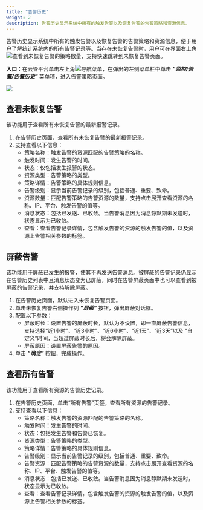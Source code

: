 ```yaml
---
title: "告警历史"
weight: 2
description: 告警历史显示系统中所有的触发告警以及恢复告警的告警策略和资源信息。
---
```


告警历史显示系统中所有的触发告警以及恢复告警的告警策略和资源信息，便于用户了解统计系统内的所有告警记录等。当存在未恢复告警时，用户可在界面右上角![](../../../images/ops/alertpolicy1.png)查看到未恢复告警的策略数量，支持快速跳转到未恢复告警页面。

**入口**：在云管平台单击左上角![](../../../images/intro/nav.png)导航菜单，在弹出的左侧菜单栏中单击 **_"监控/告警/告警历史"_** 菜单项，进入告警策略页面。

![](../../../images/monitor/alertrecord.png)


## 查看未恢复告警

该功能用于查看所有未恢复告警的最新报警记录。

1. 在告警历史页面，查看所有未恢复告警的最新报警记录。
2. 支持查看以下信息：
    - 策略名称：触发告警的资源匹配的告警策略的名称。
    - 触发时间：发生告警的时间。
    - 状态：仅包括发生报警的状态。
    - 资源类型：告警策略的类型。
    - 策略详情：告警策略的具体规则信息。
    - 告警级别：显示当前告警记录的级别，包括普通、重要、致命。
    - 资源数量：匹配告警策略的告警资源的数量，支持点击展开查看资源的名称、IP、平台、触发告警的值等。
    - 消息状态：包括已发送、已收敛。当告警消息因为消息静默期未发送时，状态显示为已收敛。
    - 查看：查看告警记录详情，包含触发告警的资源的触发告警的值，以及资源上告警相关参数的标签。

## 屏蔽告警

该功能用于屏蔽已发生的报警，使其不再发送告警消息。被屏蔽的告警记录仍显示在告警历史列表中且消息状态变为已屏蔽，同时在告警屏蔽页面中也可以查看到被屏蔽的告警记录，并支持解除屏蔽。

1. 在告警历史页面，默认进入未恢复告警页面。
2. 单击未恢复告警右侧操作列 **_"屏蔽"_** 按钮，弹出屏蔽对话框。
3. 配置以下参数：
    - 屏蔽时长：设置告警的屏蔽时长，默认为不设置，即一直屏蔽告警信息，支持选择“近1小时”、“近3小时”、“近6小时”、“近1天”、“近3天”以及 “自定义”时间，当超过屏蔽时长后，将会解除屏蔽。
    - 屏蔽原因：设置屏蔽告警的原因。
4. 单击 **_"确定"_** 按钮，完成操作。

## 查看所有告警

该功能用于查看所有资源的告警历史记录。

1. 在告警历史页面，单击“所有告警”页签，查看所有资源的告警记录。
2. 支持查看以下信息：
    - 策略名称：触发告警的资源匹配的告警策略的名称。
    - 触发时间：发生告警的时间。
    - 状态：包括发生告警和告警已恢复。
    - 资源类型：告警策略的类型。
    - 策略详情：告警策略的具体规则信息。
    - 告警级别：显示当前告警记录的级别，包括普通、重要、致命。
    - 告警资源：匹配告警策略的告警资源的数量，支持点击展开查看资源的名称、IP、平台、触发告警的值等。
    - 消息状态：包括已发送、已收敛。当告警消息因为消息静默期未发送时，状态显示为已收敛。
    - 查看：查看告警记录详情，包含触发告警的资源的触发告警的值，以及资源上告警相关参数的标签。

